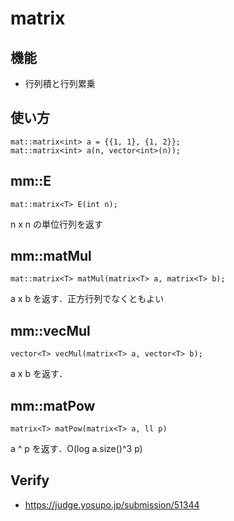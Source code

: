 # matrix

## 機能
- 行列積と行列累乗

## 使い方
```
mat::matrix<int> a = {{1, 1}, {1, 2}};
mat::matrix<int> a(n, vector<int>(n));
```

## mm::E
```
mat::matrix<T> E(int n);
```
n x n の単位行列を返す

## mm::matMul
```
mat::matrix<T> matMul(matrix<T> a, matrix<T> b);
```
a x b を返す．正方行列でなくともよい

## mm::vecMul
```
vector<T> vecMul(matrix<T> a, vector<T> b);
```
a x b を返す．

## mm::matPow
```
matrix<T> matPow(matrix<T> a, ll p)
```
a ^ p を返す．O(log a.size()^3 p)


## Verify
- https://judge.yosupo.jp/submission/51344